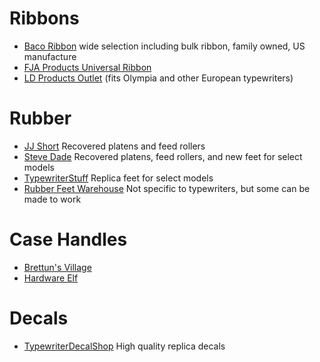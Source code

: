 <!-- TITLE: Supplies -->
<!-- SUBTITLE: Where to get typewriter supplies -->

# Ribbons

* [Baco Ribbon](mailto:bacoribbon@sbcglobal.net) wide selection including bulk ribbon, family owned, US manufacture
* [FJA Products Universal Ribbon](http://amzn.com/B009JGXAHG)
* [LD Products Outlet](http://ebay.to/2zWOPzW) (fits Olympia and other European typewriters)

# Rubber
* [JJ Short](http://www.jjshort.com/typewriter-platen-repair.php) Recovered platens and feed rollers
* [Steve Dade](mailto:nailgnr@sbcglobal.net) Recovered platens, feed rollers, and new feet for select models
* [TypewriterStuff](https://www.etsy.com/shop/TypewriterStuff) Replica feet for select models
* [Rubber Feet Warehouse](https://www.rubberfeetwarehouse.com) Not specific to typewriters, but some can be made to work
# Case Handles
* [Brettun's Village](https://www.brettunsvillage.com/trunks/howto/parts/handles/)
* [Hardware Elf](https://hardwareelf.com/catalog/luggage-repair/luggage-handles.aspx)

# Decals
* [TypewriterDecalShop](https://www.etsy.com/shop/TypewriterDecalShop) High quality replica decals